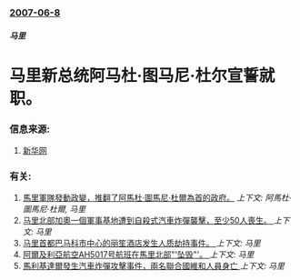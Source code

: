 ### [2007-06-8](/news/2007/06/8/index.md)

##### 马里
# 马里新总统阿马杜·图马尼·杜尔宣誓就职。




### 信息来源:

1. [新华网](http://news.xinhuanet.com/world/2007-06/09/content_6219001.htm)

### 有关:

1. [馬里軍隊發動政變，推翻了阿馬杜·圖馬尼·杜爾為首的政府。](/news/2012/03/22/馬里軍隊發動政變-推翻了阿馬杜-圖馬尼-杜爾為首的政府.md) _上下文: 阿馬杜·圖馬尼·杜爾, 马里_
2. [马里北部加奧一個軍事基地遭到自殺式汽車炸彈襲擊，至少50人喪生。 ](/news/2017/01/18/马里北部加奧一個軍事基地遭到自殺式汽車炸彈襲擊-至少50人喪生.md) _上下文: 马里_
3. [马里首都巴马科市中心的丽笙酒店发生人质劫持事件。 ](/news/2015/11/20/马里首都巴马科市中心的丽笙酒店发生人质劫持事件.md) _上下文: 马里_
4. [ 阿爾及利亞航空AH5017号航班在馬里北部"'坠毁"'。 ](/news/2014/07/23/阿爾及利亞航空AH5017号航班在馬里北部-坠毁.md) _上下文: 马里_
5. [ 馬利基達爾發生汽車炸彈攻擊事件，兩名聯合國維和人員身亡 ](/news/2013/12/14/馬利基達爾發生汽車炸彈攻擊事件-兩名聯合國維和人員身亡.md) _上下文: 马里_
